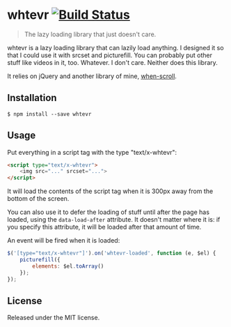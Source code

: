 # whtevr [![Build Status](https://travis-ci.org/callumacrae/whtevr.svg)](https://travis-ci.org/callumacrae/whtevr)

> The lazy loading library that just doesn't care.

whtevr is a lazy loading library that can lazily load anything. I designed it
so that I could use it with srcset and picturefill. You can probably put other
stuff like videos in it, too. Whatever. I don't care. Neither does this
library.

It relies on jQuery and another library of mine, [when-scroll].

## Installation

```
$ npm install --save whtevr
```

## Usage

Put everything in a script tag with the type "text/x-whtevr":

```html
<script type="text/x-whtevr">
	<img src="..." srcset="...">
</script>
```

It will load the contents of the script tag when it is 300px away from the
bottom of the screen.

You can also use it to defer the loading of stuff until after the page has
loaded, using the `data-load-after` attribute. It doesn't matter where it is:
if you specify this attribute, it will be loaded after that amount of time.

An event will be fired when it is loaded:

```js
$('[type="text/x-whtevr"]').on('whtevr-loaded', function (e, $el) {
	picturefill({
		elements: $el.toArray()
	});
});
```

## License

Released under the MIT license.

[mocha-phantomjs issue]: https://github.com/metaskills/mocha-phantomjs/issues/168
[when-scroll]: https://github.com/callumacrae/when-scroll
